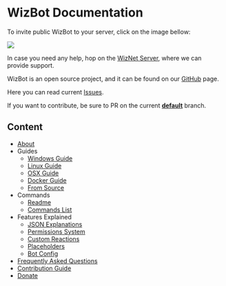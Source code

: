 # WizBot Documentation

To invite public WizBot to your server, click on the image bellow:

[![](https://cdn.discordapp.com/attachments/202743183774318593/210580315381563392/discord.png)](https://discordapp.com/oauth2/authorize?client_id=170849867508350977&scope=bot&permissions=66186303)

In case you need any help, hop on the [WizNet Server](https://discord.gg/0ehQwTK2RBjAxzEY), where we can provide support.

WizBot is an open source project, and it can be found on our [GitHub](https://github.com/Wizkiller96/WizBot) page.

Here you can read current [Issues](https://github.com/Wizkiller96/WizBot/issues).

If you want to contribute, be sure to PR on the current [**default**](https://github.com/Wizkiller96/WizBot) branch.

## Content

* [About](about.md)
* Guides
  * [Windows Guide](https://github.com/Wizkiller96/WizBot/tree/95541a4e33d5a378d09bd69f40a91bfb7ff6e290/docs/guides/Windows%20Guide.md)
  * [Linux Guide](https://github.com/Wizkiller96/WizBot/tree/95541a4e33d5a378d09bd69f40a91bfb7ff6e290/docs/guides/Linux%20Guide.md)
  * [OSX Guide](https://github.com/Wizkiller96/WizBot/tree/95541a4e33d5a378d09bd69f40a91bfb7ff6e290/docs/guides/OSX%20Guide.md)
  * [Docker Guide](https://github.com/Wizkiller96/WizBot/tree/95541a4e33d5a378d09bd69f40a91bfb7ff6e290/docs/guides/Docker%20Guide.md)
  * [From Source](https://github.com/Wizkiller96/WizBot/tree/95541a4e33d5a378d09bd69f40a91bfb7ff6e290/docs/guides/From%20Source.md)
* Commands
  * [Readme](Readme.md)
  * [Commands List](https://commands.wizbot.cf/)
* Features Explained
  * [JSON Explanations](https://github.com/Wizkiller96/WizBot/tree/95541a4e33d5a378d09bd69f40a91bfb7ff6e290/docs/JSON%20Explanations.md)
  * [Permissions System](https://github.com/Wizkiller96/WizBot/tree/95541a4e33d5a378d09bd69f40a91bfb7ff6e290/docs/Permissions%20System.md)
  * [Custom Reactions](https://github.com/Wizkiller96/WizBot/tree/95541a4e33d5a378d09bd69f40a91bfb7ff6e290/docs/Custom%20Reactions.md)
  * [Placeholders](placeholders.md)
  * [Bot Config](https://github.com/Wizkiller96/WizBot/tree/95541a4e33d5a378d09bd69f40a91bfb7ff6e290/docs/Bce%20Guide.md)
* [Frequently Asked Questions](https://github.com/Wizkiller96/WizBot/tree/95541a4e33d5a378d09bd69f40a91bfb7ff6e290/docs/Frequently%20Asked%20Questions.md)
* [Contribution Guide](https://github.com/Wizkiller96/WizBot/tree/95541a4e33d5a378d09bd69f40a91bfb7ff6e290/docs/Contribution%20Guide.md)
* [Donate](donate.md)

